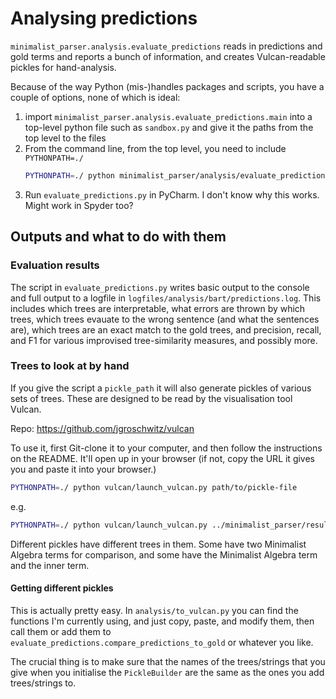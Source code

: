 # Analysing predictions

`minimalist_parser.analysis.evaluate_predictions` reads in predictions and gold terms and reports a bunch of information, and creates Vulcan-readable pickles for hand-analysis.

Because of the way Python (mis-)handles packages and scripts, you have a couple of options, none of which is ideal:

1. import `minimalist_parser.analysis.evaluate_predictions.main` into a top-level python file such as `sandbox.py` and give it the paths from the top level to the files
2. From the command line, from the top level, you need to include  `PYTHONPATH=./` 
   ```bash
   PYTHONPATH=./ python minimalist_parser/analysis/evaluate_predictions.py data/processed/seq2seq/sampled/to_predict.tsv results/predictions/bart/predictions.txt results/analysis/bart/
   ```
3. Run `evaluate_predictions.py` in PyCharm. I don't know why this works. Might work in Spyder too?

## Outputs and what to do with them

### Evaluation results 
The script in `evaluate_predictions.py` writes basic output to the console and full output to a logfile in `logfiles/analysis/bart/predictions.log`. This includes which trees are interpretable, what errors are thrown by which trees, which trees evauate to the wrong sentence (and what the sentences are), which trees are an exact match to the gold trees, and precision, recall, and F1 for various improvised tree-similarity measures, and possibly more.

### Trees to look at by hand

If you give the script a `pickle_path` it will also generate pickles of various sets of trees. These are designed to be read by the visualisation tool Vulcan.

Repo:
https://github.com/jgroschwitz/vulcan

To use it, first Git-clone it to your computer, and then follow the instructions on the README. It'll open up in your browser (if not, copy the URL it gives you and paste it into your browser.)

```bash
PYTHONPATH=./ python vulcan/launch_vulcan.py path/to/pickle-file
```

e.g.

```bash
PYTHONPATH=./ python vulcan/launch_vulcan.py ../minimalist_parser/results/analysis/bart/official_split/all.pickle
```

Different pickles have different trees in them. Some have two Minimalist Algebra terms for comparison, and some have the Minimalist Algebra term and the inner term.

#### Getting different pickles

This is actually pretty easy. In `analysis/to_vulcan.py` you can find the functions I'm currently using, and just copy, paste, and modify them, then call them or add them to `evaluate_predictions.compare_predictions_to_gold` or whatever you like.

The crucial thing is to make sure that the names of the trees/strings that you give when you initialise the `PickleBuilder` are the same as the ones you add trees/strings to.